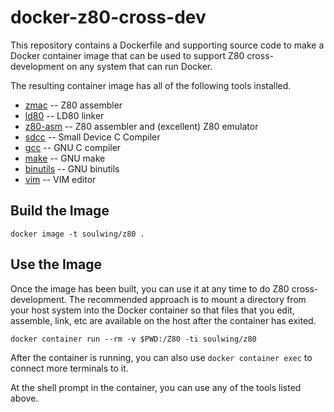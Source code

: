 docker-z80-cross-dev
====================

This repository contains a Dockerfile and supporting source code to make 
a Docker container image that can be used to support Z80 cross-development 
on any system that can run Docker.

The resulting container image has all of the following tools installed.

* [zmac](http://48k.ca) -- Z80 assembler
* [ld80](http://48k.ca) -- LD80 linker 
* [z80-asm](http://wwwhomes.uni-bielefeld.de/achim/z80-asm.html) -- 
  Z80 assembler and (excellent) Z80 emulator
* [sdcc](http://sdcc.sourceforge.net/) -- Small Device C Compiler
* [gcc](https://gcc.gnu.org/) -- GNU C compiler
* [make](https://www.gnu.org/software/make/) -- GNU make
* [binutils](https://www.gnu.org/software/binutils/) -- GNU binutils
* [vim](https://www.vim.org/) -- VIM editor

Build the Image
---------------

```
docker image -t soulwing/z80 .
```

Use the Image
-------------

Once the image has been built, you can use it at any time to do Z80 
cross-development. The recommended approach is to mount a directory from
your host system into the Docker container so that files that you edit,
assemble, link, etc are available on the host after the container has
exited.

```
docker container run --rm -v $PWD:/Z80 -ti soulwing/z80 
```

After the container is running, you can also use `docker container exec`
to connect more terminals to it.

At the shell prompt in the container, you can use any of the tools listed
above.
